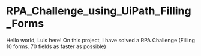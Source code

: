 # RPA_Challenge_using_UiPath_Filling_Forms
Hello world, Luis here! On this project, I have solved a RPA Challenge (Filling 10 forms. 70 fields as faster as possible)
